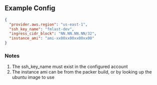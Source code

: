 ## Example Config

```json
{
  "provider.aws.region": "us-east-1",
  "ssh_key_name": "fmlast-dev",
  "ingress_cidr_block": "NN.NN.NN.NN/32",
  "instance_ami": "ami-xx00xx00xx00xx00"
}
```

### Notes
1. The ssh_key_name must exist in the configured account
1. The instance ami can be from the packer build, or by looking up the ubuntu image to use
